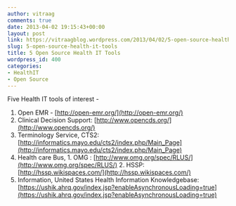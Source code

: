 ```yaml
---
author: vitraag
comments: true
date: 2013-04-02 19:15:43+00:00
layout: post
link: https://vitraagblog.wordpress.com/2013/04/02/5-open-source-health-it-tools/
slug: 5-open-source-health-it-tools
title: 5 Open Source Health IT Tools
wordpress_id: 400
categories:
- HealthIT
- Open Source
---
```


Five Health IT tools of interest -
  1. Open EMR - [http://open-emr.org/](http://open-emr.org/)
  2. Clinical Decision Support: [http://www.opencds.org/](http://www.opencds.org/)
  3. Terminology Service, CTS2: [http://informatics.mayo.edu/cts2/index.php/Main_Page](http://informatics.mayo.edu/cts2/index.php/Main_Page)
  4. Health care Bus,
    1. OMG : [http://www.omg.org/spec/RLUS/](http://www.omg.org/spec/RLUS/)
    2. HSSP: [http://hssp.wikispaces.com/](http://hssp.wikispaces.com/)
  5. Information, United States Health Information Knowledgebase: [https://ushik.ahrq.gov/index.jsp?enableAsynchronousLoading=true](https://ushik.ahrq.gov/index.jsp?enableAsynchronousLoading=true)



